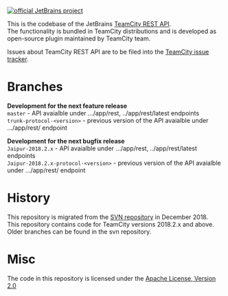 [![official JetBrains project](http://jb.gg/badges/official-flat-square.svg)](https://confluence.jetbrains.com/display/ALL/JetBrains+on+GitHub)

This is the codebase of the JetBrains [TeamCity REST API](https://www.jetbrains.com/help/teamcity/?REST+API).  
The functionality is bundled in TeamCity distributions and is developed as open-source plugin maintained by TeamCity team.

Issues about TeamCity REST API are to be filed into the [TeamCity issue tracker](https://youtrack.jetbrains.com/issues/TW).

Branches
=======
**Development for the next feature release**  
`master` - API avaialble under .../app/rest, ../app/rest/latest endpoints  
`trunk-protocol-<version>` - previous version of the API avaialble under .../app/rest/<version> endpoint  

**Development for the next bugfix release**  
`Jaipur-2018.2.x` - API avaialble under .../app/rest, ../app/rest/latest endpoints  
`Jaipur-2018.2.x-protocol-<version>` - previous version of the API avaialble under .../app/rest/<version> endpoint

History
=======
This repository is migrated from the [SVN repository](http://svn.jetbrains.org/teamcity/plugins/rest-api) in December 2018.  
This repository contains code for TeamCity versions 2018.2.x and above. Older branches can be found in the svn repository.

Misc
====
The code in this repository is licensed under the [Apache License, Version 2.0](http://www.apache.org/licenses/LICENSE-2.0)
